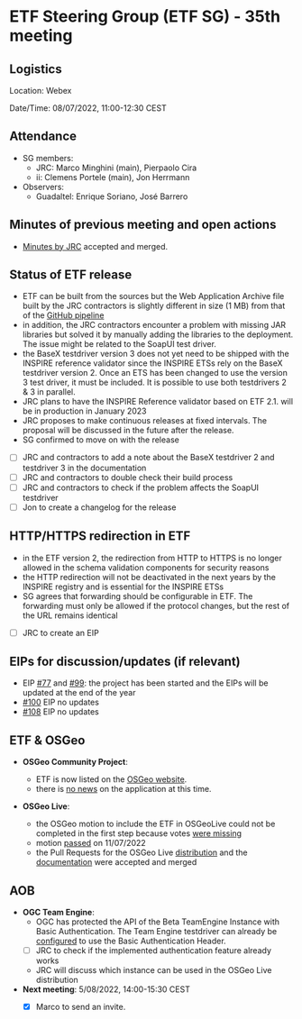 # ETF Steering Group (ETF SG) - 35th meeting

## Logistics

Location: Webex

Date/Time: 08/07/2022, 11:00-12:30 CEST

## Attendance

- SG members:
  - JRC: Marco Minghini (main), Pierpaolo Cira
  - ii: Clemens Portele (main), Jon Herrmann
- Observers:
  - Guadaltel: Enrique Soriano, José Barrero

## Minutes of previous meeting and open actions

- [Minutes by JRC](https://github.com/etf-validator/governance/blob/master/Meetings/SG/20220525.md) accepted and merged.

## Status of ETF release

- ETF can be built from the sources but the Web Application Archive file built by the JRC contractors is slightly different in size (1 MB) from that of the [GitHub pipeline](https://github.com/etf-validator/etf-webapp/runs/6587453322?check_suite_focus=true)
- in addition, the JRC contractors encounter a problem with missing JAR libraries but solved it by manually adding the libraries to the deployment. The issue might be related to the SoapUI test driver.
- the BaseX testdriver version 3 does not yet need to be shipped with the INSPIRE reference validator since the INSPIRE ETSs rely on the BaseX testdriver version 2. Once an ETS has been changed to use the version 3 test driver, it must be included. It is possible to use both testdrivers 2 & 3 in parallel.
- JRC plans to have the INSPIRE Reference validator based on ETF 2.1. will be in production in January 2023
- JRC proposes to make continuous releases at fixed intervals. The proposal will be discussed in the future after the release.
- SG confirmed to move on with the release
- [ ] JRC and contractors to add a note about the BaseX testdriver 2 and testdriver 3 in the documentation
- [ ] JRC and contractors to double check their build process
- [ ] JRC and contractors to check if the problem affects the SoapUI testdriver
- [ ] Jon to create a changelog for the release

## HTTP/HTTPS redirection in ETF

- in the ETF version 2, the redirection from HTTP to HTTPS is no longer allowed in the schema validation components for security reasons 
- the HTTP redirection will not be deactivated in the next years by the INSPIRE registry and is essential for the INSPIRE ETSs
- SG agrees that forwarding should be configurable in ETF. The forwarding must only be allowed if the protocol changes, but the rest of the URL remains identical
- [ ] JRC to create an EIP

## EIPs for discussion/updates (if relevant)

- EIP [#77](https://github.com/etf-validator/governance/issues/77) and [#99](https://github.com/etf-validator/governance/issues/99): the project has been started and the EIPs will be updated at the end of the year
- [#100](https://github.com/etf-validator/governance/issues/100) EIP no updates
- [#108](https://github.com/etf-validator/governance/issues/108) EIP no updates

## ETF & OSGeo

- **OSGeo Community Project**: 
  - ETF is now listed on the [OSGeo website](https://www.osgeo.org/projects/etf/).
  - there is [no news](https://lists.osgeo.org/pipermail/incubator/2022-July/subject.html#4496) on the application at this time.

- **OSGeo Live**:
  - the OSGeo motion to include the ETF in OSGeoLive could not be completed in the first step because votes [were missing](https://www.mail-archive.com/osgeolive@lists.osgeo.org/msg02737.html)
  - motion [passed](https://www.mail-archive.com/osgeolive@lists.osgeo.org/msg02776.html) on 11/07/2022
  - the Pull Requests for the OSGeo Live [distribution](https://github.com/OSGeo/OSGeoLive/pulls?q=is%3Apr+author%3Ajenriquesoriano) and the [documentation](https://github.com/OSGeo/OSGeoLive-doc/pulls?q=is%3Apr+author%3Ajenriquesoriano) were accepted and merged

## AOB

- **OGC Team Engine**:
  - OGC has protected the API of the Beta TeamEngine Instance with Basic Authentication. The Team Engine testdriver can already be [configured](https://github.com/etf-validator/etf-tetd/blob/next/src/main/java/de/interactive_instruments/etf/testdriver/te/TeTestDriver.java#L66-L67) to use the Basic Authentication Header.
  - [ ] JRC to check if the implemented authentication feature already works
  - JRC will discuss which instance can be used in the OSGeo Live distribution
- **Next meeting**: 5/08/2022, 14:00-15:30 CEST
  - [x] Marco to send an invite.

